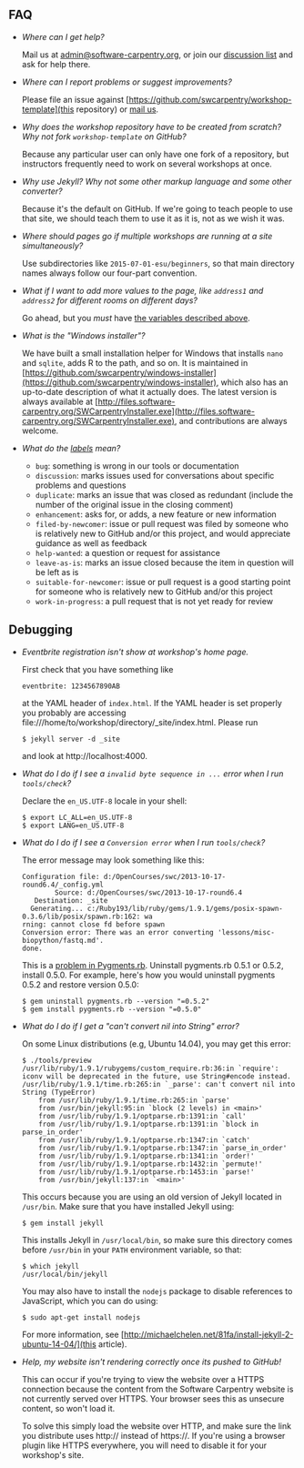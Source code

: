 ## FAQ

*   *Where can I get help?*

    Mail us at [admin@software-carpentry.org](mailto:admin@software-carpentry.org),
    or join our [discussion list](http://lists.software-carpentry.org/mailman/listinfo/discuss_lists.software-carpentry.org)
    and ask for help there.

*   *Where can I report problems or suggest improvements?*

    Please file an issue against [https://github.com/swcarpentry/workshop-template](this repository)
    or [mail us](mailto:admin@software-carpentry.org).

*   *Why does the workshop repository have to be created from scratch? Why not fork `workshop-template` on GitHub?*

    Because any particular user can only have one fork of a repository,
    but instructors frequently need to work on several workshops at once.

*   *Why use Jekyll?  Why not some other markup language and some other converter?*

    Because it's the default on GitHub.  If we're going to teach
    people to use that site, we should teach them to use it as it is,
    not as we wish it was.

*   *Where should pages go if multiple workshops are running at a site simultaneously?*

    Use subdirectories like `2015-07-01-esu/beginners`, so that main
    directory names always follow our four-part convention.

*   *What if I want to add more values to the page, like `address1` and `address2` for different rooms on different days?*

    Go ahead, but you *must* have
    [the variables described above](#variables).

*   *What is the "Windows installer"?*

    We have built a small installation helper for Windows that
    installs `nano` and `sqlite`, adds R to the path, and so on.  It
    is maintained in
    [https://github.com/swcarpentry/windows-installer](https://github.com/swcarpentry/windows-installer),
    which also has an up-to-date description of what it actually does.
    The latest version is always available at
    [http://files.software-carpentry.org/SWCarpentryInstaller.exe](http://files.software-carpentry.org/SWCarpentryInstaller.exe),
    and contributions are always welcome.

*   *What do the [labels](https://github.com/swcarpentry/lesson-template/issues?q=is%3Aopen+is%3Aissue) mean?*

    *   `bug`: something is wrong in our tools or documentation
    *   `discussion`: marks issues used for conversations about specific problems and questions
    *   `duplicate`: marks an issue that was closed as redundant (include the number of the original issue in the closing comment)
    *   `enhancement`: asks for, or adds, a new feature or new information
    *   `filed-by-newcomer`: issue or pull request was filed by someone who is relatively new to GitHub and/or this project, and would appreciate guidance as well as feedback
    *   `help-wanted`: a question or request for assistance
    *   `leave-as-is`: marks an issue closed because the item in question will be left as is
    *   `suitable-for-newcomer`: issue or pull request is a good starting point for someone who is relatively new to GitHub and/or this project
    *   `work-in-progress`: a pull request that is not yet ready for review

## Debugging

*   *Eventbrite registration isn't show at workshop's home page.*

    First check that you have something like

    ~~~
    eventbrite: 1234567890AB
    ~~~

    at the YAML header of `index.html`. If the YAML header is set properly you
    probably are accessing
    file:///home/to/workshop/directory/_site/index.html. Please run

    ~~~
    $ jekyll server -d _site
    ~~~

    and look at http://localhost:4000.

*   *What do I do if I see a `invalid byte sequence in ...` error when I run `tools/check`?*

    Declare the `en_US.UTF-8` locale in your shell:

    ~~~
    $ export LC_ALL=en_US.UTF-8
    $ export LANG=en_US.UTF-8
    ~~~

*   *What do I do if I see a `Conversion error` when I run `tools/check`?*

    The error message may look something like this:

    ~~~
    Configuration file: d:/OpenCourses/swc/2013-10-17-round6.4/_config.yml
            Source: d:/OpenCourses/swc/2013-10-17-round6.4
       Destination: _site
      Generating... c:/Ruby193/lib/ruby/gems/1.9.1/gems/posix-spawn-0.3.6/lib/posix/spawn.rb:162: wa
    rning: cannot close fd before spawn
    Conversion error: There was an error converting 'lessons/misc-biopython/fastq.md'.
    done.
    ~~~

    This is a [problem in Pygments.rb](http://stackoverflow.com/questions/17364028/jekyll-on-windows-pygments-not-working).
    Uninstall pygments.rb 0.5.1 or 0.5.2, install 0.5.0.  For example, here's how you would
    uninstall pygments 0.5.2 and restore version 0.5.0:

    ~~~
    $ gem uninstall pygments.rb --version "=0.5.2"
    $ gem install pygments.rb --version "=0.5.0"
    ~~~

*   *What do I do if I get a "can't convert nil into String" error?*

    On some Linux distributions (e.g, Ubuntu 14.04), you may get this error:

    ~~~
    $ ./tools/preview
    /usr/lib/ruby/1.9.1/rubygems/custom_require.rb:36:in `require': iconv will be deprecated in the future, use String#encode instead.
    /usr/lib/ruby/1.9.1/time.rb:265:in `_parse': can't convert nil into String (TypeError)
	    from /usr/lib/ruby/1.9.1/time.rb:265:in `parse'
	    from /usr/bin/jekyll:95:in `block (2 levels) in <main>'
	    from /usr/lib/ruby/1.9.1/optparse.rb:1391:in `call'
	    from /usr/lib/ruby/1.9.1/optparse.rb:1391:in `block in parse_in_order'
	    from /usr/lib/ruby/1.9.1/optparse.rb:1347:in `catch'
	    from /usr/lib/ruby/1.9.1/optparse.rb:1347:in `parse_in_order'
	    from /usr/lib/ruby/1.9.1/optparse.rb:1341:in `order!'
	    from /usr/lib/ruby/1.9.1/optparse.rb:1432:in `permute!'
	    from /usr/lib/ruby/1.9.1/optparse.rb:1453:in `parse!'
	    from /usr/bin/jekyll:137:in `<main>'
    ~~~

    This occurs because you are using an old version of Jekyll located in `/usr/bin`.
    Make sure that you have installed Jekyll using:

    ~~~
    $ gem install jekyll
    ~~~

    This installs Jekyll in `/usr/local/bin`,
    so make sure this directory comes before `/usr/bin` in your `PATH` environment variable,
    so that:

    ~~~
    $ which jekyll
    /usr/local/bin/jekyll
    ~~~

    You may also have to install the `nodejs` package to disable references to JavaScript,
    which you can do using:

    ~~~
    $ sudo apt-get install nodejs
    ~~~

    For more information, see
    [http://michaelchelen.net/81fa/install-jekyll-2-ubuntu-14-04/](this article).


*   *Help, my website isn't rendering correctly once its pushed to GitHub!*

    This can occur if you're trying to view the website over a
    HTTPS connection because the content from the Software
    Carpentry website is not currently served over HTTPS. Your
    browser sees this as unsecure content, so won't load it.

    To solve this simply load the website over HTTP, and make
    sure the link you distribute uses http:// instead of https://.
    If you're using a browser plugin like HTTPS everywhere, you
    will need to disable it for your workshop's site.



